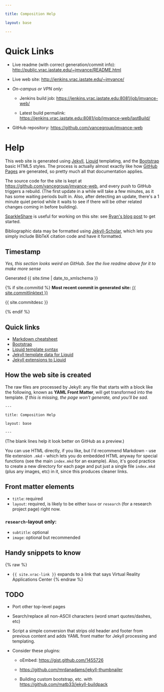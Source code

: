 ```yaml
---

title: Composition Help

layout: base

---
```


# Quick Links

- Live readme (with correct generation/commit info): <http://public.vrac.iastate.edu/~jmvance/README.html>

- Live web site: <http://jenkins.vrac.iastate.edu/~jmvance/>

- _On-campus or VPN only:_

    - Jenkins build job: <https://jenkins.vrac.iastate.edu:8081/job/jmvance-web/>

    - Latest build permalink: <https://jenkins.vrac.iastate.edu:8081/job/jmvance-web/lastBuild/>

- GitHub repository: <https://github.com/vancegroup/jmvance-web>

# Help
This web site is generated using [Jekyll][], [Liquid][] templating, and
the [Bootstrap][] basic HTML5 styles. The process is actually almost
exactly like how [GitHub Pages][] are generated, so pretty much all that
documentation applies.

The source code for the site is kept at
<https://github.com/vancegroup/jmvance-web>, and every push to GitHub
triggers a rebuild. (The first update in a while will take a few
minutes, as it has some waiting periods built in. Also, after detecting
an update, there's a 1 minute quiet period while it waits to see if
there will be other related changes coming in before building).

[SparkleShare](http://sparkleshare.org/) is useful for working on this
site: see [Ryan's blog
post](http://academic.cleardefinition.com/2013/05/02/if-you-mixed-git-and-dropbox-and-made-it-open-source/)
to get started.

Bibliographic data may be formatted using
[Jekyll-Scholar](https://github.com/inukshuk/jekyll-scholar#readme),
which lets you simply include BibTeX citation code and have it formatted.

## Timestamp
*Yes, this section looks weird on GitHub. See the live readme above for
it to make more sense*

Generated {{ site.time | date_to_xmlschema }}

{% if site.commitid %}
**Most recent commit in generated site:** [{{ site.commitlinktext }}](https://github.com/vancegroup/jmvance-web/commit/{{site.commitid}})

{{ site.commitdesc }}

{% endif %}

## Quick links
- [Markdown cheatsheet](https://github.com/adam-p/markdown-here/wiki/Markdown-Cheatsheet)
- [Bootstrap][]
- [Liquid template syntax](https://github.com/shopify/liquid/wiki/liquid-for-designers)
- [Jekyll template data for Liquid](https://github.com/mojombo/jekyll/wiki/Template-Data)
- [Jekyll extensions to Liquid](https://github.com/mojombo/jekyll/wiki/Liquid-Extensions)

[Jekyll]: http://jekyllrb.com/
[Liquid]: https://github.com/shopify/liquid/
[Bootstrap]: http://twitter.github.com/bootstrap/
[GitHub Pages]: https://help.github.com/articles/using-jekyll-with-pages

## How the web site is created
The raw files are processed by Jekyll: any file that starts with a block
like the following, known as **YAML Front Matter**, will get transformed
into the template. _If this is missing, the page won't generate, and you'll
be sad._

    ---

    title: Composition Help

    layout: base

    ---

(The blank lines help it look better on GitHub as a preview.)

You can use HTML directly, if you like, but I'd recommend Markdown - use
file extension `.mkd` - which lets you do embedded HTML anyway for
special functions (see the main `index.mkd` for an example). Also, it's
good practice to create a new directory for each page and put just a
single file `index.mkd` (plus any images, etc) in it, since this
produces cleaner links.

## Front matter elements
- `title`: required
- `layout`: required, is likely to be either `base` or `research` (for a research project page) right now.

### `research`-layout only:

- `subtitle`: optional
- `image`: optional but recommended

## Handy snippets to know
{% raw %}
- `{{ site.vrac-link }}` expands to a link that says Virtual Reality Applications Center
{% endraw %}


## TODO
- Port other top-level pages

- Search/replace all non-ASCII characters (word smart quotes/dashes, etc)
- Script a simple conversion that strips old header and footer from
  previous content and adds YAML front matter for Jekyll processing and
  templating.

- Consider these plugins:

    - oEmbed: <https://gist.github.com/1455726>

    - <https://github.com/mrdanadams/jekyll-thumbnailer>

    - Building custom bootstrap, etc. with <https://github.com/matb33/jekyll-buildpack>

